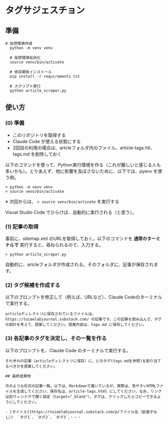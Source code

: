 # タグサジェスチョン


## 準備

```
# 仮想環境作成
  python -m venv venv

  # 仮想環境有効化
  source venv/bin/activate

  # 依存関係インストール
  pip install -r requirements.txt

  # スクリプト実行
  python article_scraper.py
```

## 使い方

### (0) 準備

- このリポジトリを取得する
- Claude Code が使える状態にする
- 2回目の利用の場合は、artcleフォルダ内のファイル、article-tags.htl、tags.md を削除しておく

以下のコマンドを使って、Python実行環境を作る（これが難しいと感じる人も多いかも）。とりあえず、他に影響を及ぼさないために、以下では、pyenv を使う例。

```
> python -m venv venv
> source venv/bin/activate
```

※ 次回からは、 `> source venv/bin/activate` を実行する

Visual Studio Code でひらけば、自動的に実行される（と思う）。


### (1) 記事の取得

事前に、sitemap.xml のURLを取得しておく。以下のコマンドを **通常のターミナルで** 実行すると、尋ねられるので、入力する。

```
> python article_scraper.py
```

自動的に、artcleフォルダが作成される。そのフォルダに、記事が保存されます。


### (2) タグ候補を作成する

以下のプロンプトを修正して（例えば、URLなど）、Claude Codeのターミナルで実行する。

```
articleディレクトリに保存されているファイルは、 https://toieelabjournal.substack.com/ の記事です。この記事を読み込んで、タグの設計を考えて、提案してください。提案内容は、tags.md に保存してください。
```

### (3) 各記事のタグを決定し、その一覧を作る

以下のプロンプトを、Claude Code のターミナルで実行する。

```
それぞれの記事（articleディレクトリに保存）に、どのタグ(tags.mdを参照)を割り当てるべきかを提案してください。

## 最終成果物

次のような形式の記事一覧。以下は、Markdownで書いているが、実際は、見やすいHTMLファイルを生成してください。保存名は、article-tags.html にしてください。なお、リンクは別ウィンドウで開く設定（target="_blank"）、タグは、クリックしたらコピーできるようにしてください。

- [タイトル](https://toieelabjournal.substack.com/p/ファイル名（拡張子なし）)  `タグ1`、`タグ2`、`タグ3`、・・・

```

